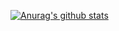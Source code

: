 <!-- @format -->

[![Anurag's github stats](https://github-readme-stats.vercel.app/api?username=pm1100tm&show_icons=true&theme=highcontrast)](https://github.com/anuraghazra/github-readme-stats)
